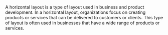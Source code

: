 A horizontal layout is a type of layout used in business and product development. In a horizontal layout, organizations focus on creating products or services that can be delivered to customers or clients. This type of layout is often used in businesses that have a wide range of products or services. 